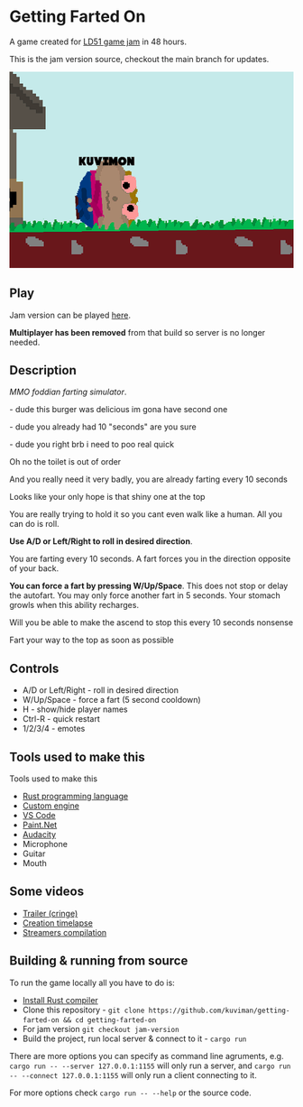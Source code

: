 # Getting Farted On

A game created for [LD51 game jam](https://ldjam.com/events/ludum-dare/51/getting-farted-on) in 48 hours.

This is the jam version source, checkout the main branch for updates.

![farts](images/farts.gif)

## Play

Jam version can be played [here](https://kuviman.github.io/getting-farted-on/jam/).

**Multiplayer has been removed** from that build so server is no longer needed.

## Description

*MMO foddian farting simulator*.

\- dude this burger was delicious im gona have second one

\- dude you already had 10 "seconds" are you sure

\- dude you right brb i need to poo real quick

Oh no the toilet is out of order

And you really need it very badly, you are already farting every 10 seconds

Looks like your only hope is that shiny one at the top

You are really trying to hold it so you cant even walk like a human. All you can do is roll.

**Use A/D or Left/Right to roll in desired direction**.

You are farting every 10 seconds. A fart forces you in the direction opposite of your back.

**You can force a fart by pressing W/Up/Space**. This does not stop or delay the autofart. You may only force another fart in 5 seconds. Your stomach growls when this ability recharges.

Will you be able to make the ascend to stop this every 10 seconds nonsense

Fart your way to the top as soon as possible

## Controls

- A/D or Left/Right - roll in desired direction
- W/Up/Space - force a fart (5 second cooldown)
- H - show/hide player names
- Ctrl-R - quick restart
- 1/2/3/4 - emotes

## Tools used to make this

Tools used to make this

- [Rust programming language](https://www.rust-lang.org/)
- [Custom engine](https://github.com/kuviman/geng)
- [VS Code](https://code.visualstudio.com/)
- [Paint.Net](https://getpaint.net/)
- [Audacity](https://www.audacityteam.org/)
- Microphone
- Guitar
- Mouth

## Some videos

- [Trailer (cringe)](https://www.youtube.com/watch?v=91N8bYAOuKg)
- [Creation timelapse](https://www.youtube.com/watch?v=zxApycDzn78)
- [Streamers compilation](https://www.youtube.com/watch?v=dd9-6KY7-6k)

## Building & running from source

To run the game locally all you have to do is:

- [Install Rust compiler](https://rustup.rs/)
- Clone this repository - `git clone https://github.com/kuviman/getting-farted-on && cd getting-farted-on`
- For jam version `git checkout jam-version`
- Build the project, run local server & connect to it - `cargo run`

There are more options you can specify as command line agruments, e.g. `cargo run -- --server 127.0.0.1:1155` will only run a server, and `cargo run -- --connect 127.0.0.1:1155` will only run a client connecting to it.

For more options check `cargo run -- --help` or the source code.

